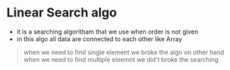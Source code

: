 # Linear Search algo
- it is a searching algoritham that we use when order is not given 
- in this algo all data are connected to each other like Array
> when we need to find single element we broke the algo on other hand when we need to find multiple eleemnt we did't broke the searching
